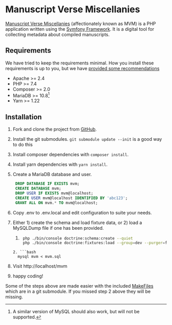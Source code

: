 # Manuscript Verse Miscellanies

[Manuscript Verse Miscellanies][mvm] (affectionately known as MVM) is a PHP application written using the
[Symfony Framework][symfony]. It is a digital tool for collecting metadata about
compiled manuscripts.

## Requirements

We have tried to keep the requirements minimal. How you install these
requirements is up to you, but we have [provided some recommendations][setup]

- Apache >= 2.4
- PHP >= 7.4
- Composer >= 2.0
- MariaDB >= 10.8[^1]
- Yarn >= 1.22

## Installation

1. Fork and clone the project from [GitHub][github-mvm].
2. Install the git submodules. `git submodule update --init` is a good way to do this
3. Install composer dependencies with `composer install`.
4. Install yarn dependencies with `yarn install`.
4. Create a MariaDB database and user.

   ```sql
    DROP DATABASE IF EXISTS mvm;
    CREATE DATABASE mvm;
    DROP USER IF EXISTS mvm@localhost;
    CREATE USER mvm@localhost IDENTIFIED BY 'abc123';
    GRANT ALL ON mvm.* TO mvm@localhost;
    ```
5. Copy .env to .env.local and edit configuration to suite your needs.
6. Either 1) create the schema and load fixture data, or 2) load a MySQLDump file
   if one has been provided.
    1. ```bash
        php ./bin/console doctrine:schema:create --quiet
        php ./bin/console doctrine:fixtures:load --group=dev --purger=fk_purger
      ``` 
    2. ```bash
        mysql mvm < mvm.sql
      ``` 

7. Visit http://localhost/mvm
8. happy coding!

Some of the steps above are made easier with the included [MakeFiles](etc/README.md)
which are in a git submodule. If you missed step 2 above they will be missing.

[mvm]: https://dhil.lib.sfu.ca/mvm
[symfony]: https://symfony.com
[github-mvm]: https://github.com/sfu-dhil/mvm
[setup]: https://sfu-dhil.github.io/dhil-docs/dev/

[^1]: A similar version of MySQL should also work, but will not be supported.
